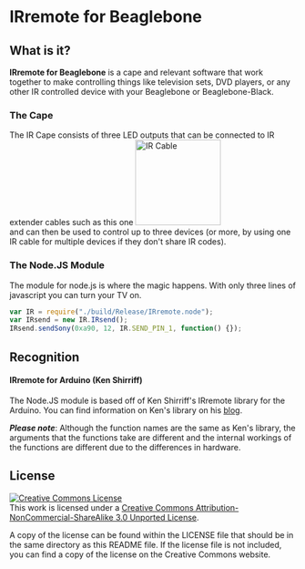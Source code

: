 # IRremote for Beaglebone


## What is it?

**IRremote for Beaglebone** is a cape and relevant software that work together to make controlling things like television sets, DVD players, or any other IR controlled device with your Beaglebone or Beaglebone-Black.

### The Cape
The IR Cape consists of three LED outputs that can be connected to IR extender cables such as this one
<img src="http://anthonymyatt.github.io/images/ir_cable.jpg" width="150px" alt="IR Cable"/>
<br/>
and can then be used to control up to three devices (or more, by using one IR cable for multiple devices if they don't share IR codes).

### The Node.JS Module
The module for node.js is where the magic happens. With only three lines of javascript you can turn your TV on.

```javascript
var IR = require("./build/Release/IRremote.node");
var IRsend = new IR.IRsend();
IRsend.sendSony(0xa90, 12, IR.SEND_PIN_1, function() {});
```

## Recognition
#### IRremote for Arduino (Ken Shirriff)
The Node.JS module is based off of Ken Shirriff's IRremote library for the Arduino. You can find information on Ken's library on his [blog](http://www.righto.com/2009/08/multi-protocol-infrared-remote-library.html).

***Please note***: Although the function names are the same as Ken's library, the arguments that the functions take are different and the internal workings of the functions are different due to the differences in hardware.



## License

<a rel="license" href="http://creativecommons.org/licenses/by-nc-sa/3.0/deed.en_US"><img alt="Creative Commons License" style="border-width:0" src="http://i.creativecommons.org/l/by-nc-sa/3.0/88x31.png" /></a><br />This work is licensed under a <a rel="license" href="http://creativecommons.org/licenses/by-nc-sa/3.0/deed.en_US">Creative Commons Attribution-NonCommercial-ShareAlike 3.0 Unported License</a>.

A copy of the license can be found within the LICENSE file that should be in the same directory as this README file. If the license file is not included, you can find a copy of the license on the Creative Commons website.
